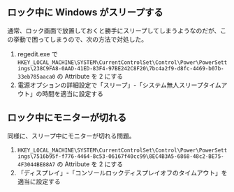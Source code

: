 ## ロック中に Windows がスリープする

通常、ロック画面で放置しておくと勝手にスリープしてしまうようなのだが、この挙動で困ってしまうので、次の方法で対処した。


1. regedit.exe で `HKEY_LOCAL_MACHINE\SYSTEM\CurrentControlSet\Control\Power\PowerSettings\238C9FA8-0AAD-41ED-83F4-97BE242C8F20\7bc4a2f9-d8fc-4469-b07b-33eb785aaca0` の Attribute を 2 にする
1. 電源オプションの詳細設定で「スリープ」-「システム無人スリープタイムアウト」の時間を適当に設定する

## ロック中にモニターが切れる

同様に、スリープ中にモニターが切れる問題。

1. `HKEY_LOCAL_MACHINE\SYSTEM\CurrentControlSet\Control\Power\PowerSettings\7516b95f-f776-4464-8c53-06167f40cc99\8EC4B3A5-6868-48c2-BE75-4F3044BE88A7` の Attribute を 2 にする
1. 「ディスプレイ」-「コンソールロックディスプレイオフのタイムアウト」を適当に設定する
